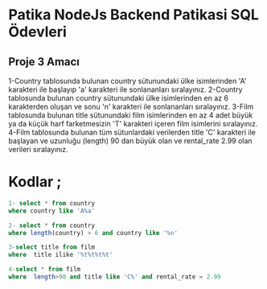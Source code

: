 # Patika NodeJs Backend Patikasi  SQL Ödevleri

## Proje 3 Amacı
1-Country tablosunda bulunan country sütunundaki ülke isimlerinden 'A' karakteri ile başlayıp 'a' karakteri ile sonlananları sıralayınız.
2-Country tablosunda bulunan country sütunundaki ülke isimlerinden en az 6 karakterden oluşan ve sonu 'n' karakteri ile sonlananları sıralayınız.
3-Film tablosunda bulunan title sütunundaki film isimlerinden en az 4 adet büyük ya da küçük harf farketmesizin 'T' karakteri içeren film isimlerini sıralayınız.
4-Film tablosunda bulunan tüm sütunlardaki verilerden title 'C' karakteri ile başlayan ve uzunluğu (length) 90 dan büyük olan ve rental_rate 2.99 olan verileri sıralayınız.
</br>


# Kodlar ;
```sql
1- select * from country
where country like 'A%a'

2- select * from country
where length(country) > 6 and country like '%n'

3-select title from film
where  title ilike '%t%t%t%t'

4-select * from film
where  length>90 and title like 'C%' and rental_rate = 2.99
```